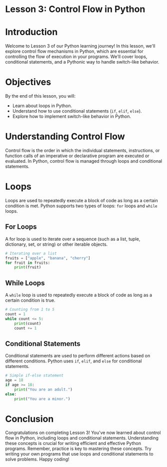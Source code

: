 # Lesson 3: Control Flow in Python

# Introduction
Welcome to Lesson 3 of our Python learning journey! In this lesson, we'll explore control flow mechanisms in Python, which are essential for controlling the flow of execution in your programs. We'll cover loops, conditional statements, and a Pythonic way to handle switch-like behavior.

# Objectives
By the end of this lesson, you will:

- Learn about loops in Python.
- Understand how to use conditional statements (`if`, `elif`, `else`).
- Explore how to implement switch-like behavior in Python.

# Understanding Control Flow
Control flow is the order in which the individual statements, instructions, or function calls of an imperative or declarative program are executed or evaluated. In Python, control flow is managed through loops and conditional statements.

# Loops
Loops are used to repeatedly execute a block of code as long as a certain condition is met. Python supports two types of loops: `for` loops and `while` loops.

## For Loops
A for loop is used to iterate over a sequence (such as a list, tuple, dictionary, set, or string) or other iterable objects.
```py
# Iterating over a list
fruits = ["apple", "banana", "cherry"]
for fruit in fruits:
    print(fruit)
```

## While Loops
A `while` loop is used to repeatedly execute a block of code as long as a certain condition is true.
```py
# Counting from 1 to 5
count = 1
while count <= 5:
    print(count)
    count += 1
```

## Conditional Statements
Conditional statements are used to perform different actions based on different conditions. Python uses `if`, `elif`, and `else` for conditional statements.
```py
# Simple if-else statement
age = 18
if age >= 18:
    print("You are an adult.")
else:
    print("You are a minor.")
```

# Conclusion
Congratulations on completing Lesson 3! You've now learned about control flow in Python, including loops and conditional statements. Understanding these concepts is crucial for writing efficient and effective Python programs. Remember, practice is key to mastering these concepts. Try writing your own programs that use loops and conditional statements to solve problems. Happy coding!